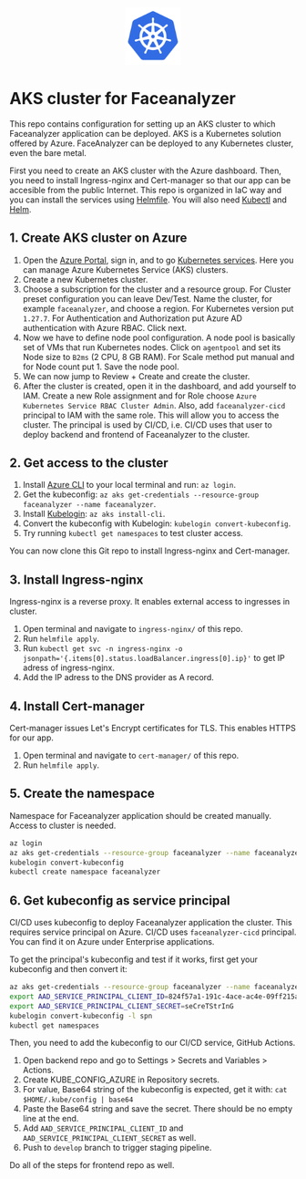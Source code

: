 <p align="center">
    <img src="https://github.com/cncf/artwork/blob/main/projects/kubernetes/icon/color/kubernetes-icon-color.png" width="20%">
</p>

# AKS cluster for Faceanalyzer

This repo contains configuration for setting up an AKS cluster to which Faceanalyzer application can be deployed. AKS is a Kubernetes solution offered by Azure. FaceAnalyzer can be deployed to any Kubernetes cluster, even the bare metal.

First you need to create an AKS cluster with the Azure dashboard. Then, you need to install Ingress-nginx and Cert-manager so that our app can be accesible from the public Internet. This repo is organized in IaC way and you can install the services using [Helmfile](https://github.com/helmfile/helmfile). You will also need [Kubectl](https://kubernetes.io/docs/tasks/tools/) and [Helm](https://helm.sh/docs/intro/install/).

## 1. Create AKS cluster on Azure

1. Open the [Azure Portal](https://azure.microsoft.com/en-us/get-started/azure-portal), sign in, and to go [Kubernetes services](https://portal.azure.com/#view/HubsExtension/BrowseResource/resourceType/Microsoft.ContainerService%2FmanagedClusters). Here you can manage Azure Kubernetes Service (AKS) clusters.
2. Create a new Kubernetes cluster.
3. Choose a subscription for the cluster and a resource group. For Cluster preset configuration you can leave Dev/Test. Name the cluster, for example `faceanalyzer`, and choose a region. For Kubernetes version put `1.27.7`. For Authentication and Authorization put Azure AD authentication with Azure RBAC. Click next.
4. Now we have to define node pool configuration. A node pool is basically set of VMs that run Kubernetes nodes. Click on `agentpool` and set its Node size to `B2ms` (2 CPU, 8 GB RAM). For Scale method put manual and for Node count put 1. Save the node pool.
5. We can now jump to Review + Create and create the cluster.
6. After the cluster is created, open it in the dashboard, and add yourself to IAM. Create a new Role assignment and for Role choose `Azure Kubernetes Service RBAC Cluster Admin`. Also, add `faceanalyzer-cicd` principal to IAM with the same role. This will allow you to access the cluster. The principal is used by CI/CD, i.e. CI/CD uses that user to deploy backend and frontend of Faceanalyzer to the cluster.

## 2. Get access to the cluster

1. Install [Azure CLI](https://learn.microsoft.com/en-us/cli/azure/install-azure-cli) to your local terminal and run: `az login`.
1. Get the kubeconfig: `az aks get-credentials --resource-group faceanalyzer --name faceanalyzer`.
2. Install [Kubelogin](https://github.com/Azure/kubelogin): `az aks install-cli`.
2. Convert the kubeconfig with Kubelogin: `kubelogin convert-kubeconfig`.
2. Try running `kubectl get namespaces` to test cluster access.

You can now clone this Git repo to install Ingress-nginx and Cert-manager.

## 3. Install Ingress-nginx

Ingress-nginx is a reverse proxy. It enables external access to ingresses in cluster.

1. Open terminal and navigate to `ingress-nginx/` of this repo.
2. Run `helmfile apply`.
3. Run `kubectl get svc -n ingress-nginx -o jsonpath='{.items[0].status.loadBalancer.ingress[0].ip}'` to get IP adress of ingress-nginx.
4. Add the IP adress to the DNS provider as A record.

## 4. Install Cert-manager

Cert-manager issues Let's Encrypt certificates for TLS. This enables HTTPS for our app.

1. Open terminal and navigate to `cert-manager/` of this repo.
2. Run `helmfile apply`.

## 5. Create the namespace

Namespace for Faceanalyzer application should be created manually. Access to cluster is needed.

```bash
az login
az aks get-credentials --resource-group faceanalyzer --name faceanalyzer
kubelogin convert-kubeconfig
kubectl create namespace faceanalyzer
```

## 6. Get kubeconfig as service principal

CI/CD uses kubeconfig to deploy Faceanalyzer application the cluster. This requires service principal on Azure. CI/CD uses `faceanalyzer-cicd` principal. You can find it on Azure under Enterprise applications.

To get the principal's kubeconfig and test if it works, first get your kubeconfig and then convert it:

```bash
az aks get-credentials --resource-group faceanalyzer --name faceanalyzer
export AAD_SERVICE_PRINCIPAL_CLIENT_ID=824f57a1-191c-4ace-ac4e-09ff215a7cfe
export AAD_SERVICE_PRINCIPAL_CLIENT_SECRET=seCreTStrInG
kubelogin convert-kubeconfig -l spn
kubectl get namespaces
```

Then, you need to add the kubeconfig to our CI/CD service, GitHub Actions.

1. Open backend repo and go to Settings > Secrets and Variables > Actions.
2. Create KUBE_CONFIG_AZURE in Repository secrets.
3. For value, Base64 string of the kubeconfig is expected, get it with: `cat $HOME/.kube/config | base64`
4. Paste the Base64 string and save the secret. There should be no empty line at the end.
5. Add `AAD_SERVICE_PRINCIPAL_CLIENT_ID` and `AAD_SERVICE_PRINCIPAL_CLIENT_SECRET` as well.
6. Push to `develop` branch to trigger staging pipeline.

Do all of the steps for frontend repo as well.
